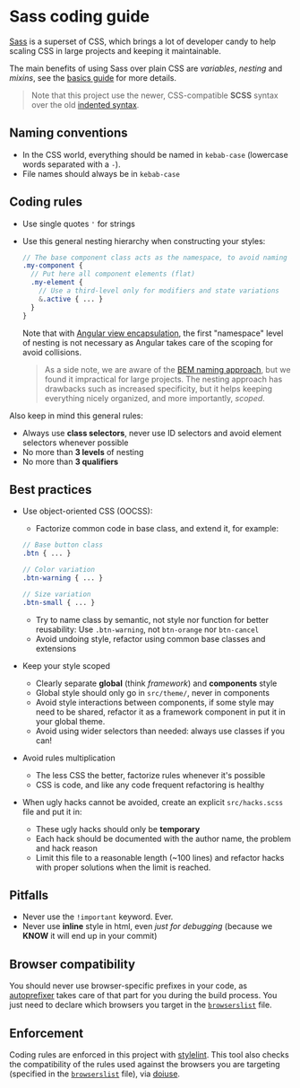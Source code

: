 # Sass coding guide

[Sass](http://sass-lang.com) is a superset of CSS, which brings a lot of developer candy to help scaling CSS in large
projects and keeping it maintainable.

The main benefits of using Sass over plain CSS are _variables_, _nesting_ and _mixins_, see the
[basics guide](http://sass-lang.com/guide) for more details.

> Note that this project use the newer, CSS-compatible **SCSS** syntax over the old
> [indented syntax](http://sass-lang.com/documentation/file.INDENTED_SYNTAX.html).

## Naming conventions

- In the CSS world, everything should be named in `kebab-case` (lowercase words separated with a `-`).
- File names should always be in `kebab-case`

## Coding rules

- Use single quotes `'` for strings
- Use this general nesting hierarchy when constructing your styles:

  ```scss
  // The base component class acts as the namespace, to avoid naming and style collisions
  .my-component {
    // Put here all component elements (flat)
    .my-element {
      // Use a third-level only for modifiers and state variations
      &.active { ... }
    }
  }
  ```

  Note that with
  [Angular view encapsulation](https://angular.io/docs/ts/latest/guide/component-styles.html#!#view-encapsulation),
  the first "namespace" level of nesting is not necessary as Angular takes care of the scoping for avoid collisions.

  > As a side note, we are aware of the [BEM naming approach](https://en.bem.info/tools/bem/bem-naming/), but we found
  > it impractical for large projects. The nesting approach has drawbacks such as increased specificity, but it helps
  > keeping everything nicely organized, and more importantly, _scoped_.

Also keep in mind this general rules:

- Always use **class selectors**, never use ID selectors and avoid element selectors whenever possible
- No more than **3 levels** of nesting
- No more than **3 qualifiers**

## Best practices

- Use object-oriented CSS (OOCSS):

  - Factorize common code in base class, and extend it, for example:

  ```scss
  // Base button class
  .btn { ... }

  // Color variation
  .btn-warning { ... }

  // Size variation
  .btn-small { ... }
  ```

  - Try to name class by semantic, not style nor function for better reusability:
    Use `.btn-warning`, not `btn-orange` nor `btn-cancel`
  - Avoid undoing style, refactor using common base classes and extensions

- Keep your style scoped
  - Clearly separate **global** (think _framework_) and **components** style
  - Global style should only go in `src/theme/`, never in components
  - Avoid style interactions between components, if some style may need to be shared, refactor it as a framework
    component in put it in your global theme.
  - Avoid using wider selectors than needed: always use classes if you can!
- Avoid rules multiplication
  - The less CSS the better, factorize rules whenever it's possible
  - CSS is code, and like any code frequent refactoring is healthy
- When ugly hacks cannot be avoided, create an explicit `src/hacks.scss` file and put it in:
  - These ugly hacks should only be **temporary**
  - Each hack should be documented with the author name, the problem and hack reason
  - Limit this file to a reasonable length (~100 lines) and refactor hacks with proper solutions when the limit is
    reached.

## Pitfalls

- Never use the `!important` keyword. Ever.
- Never use **inline** style in html, even _just for debugging_ (because we **KNOW** it will end up in your commit)

## Browser compatibility

You should never use browser-specific prefixes in your code, as [autoprefixer](https://github.com/postcss/autoprefixer)
takes care of that part for you during the build process.
You just need to declare which browsers you target in the [`browserslist`](https://github.com/ai/browserslist) file.

## Enforcement

Coding rules are enforced in this project with [stylelint](https://stylelint.io).
This tool also checks the compatibility of the rules used against the browsers you are targeting (specified in the
[`browserslist`](https://github.com/ai/browserslist) file), via [doiuse](https://github.com/anandthakker/doiuse).
